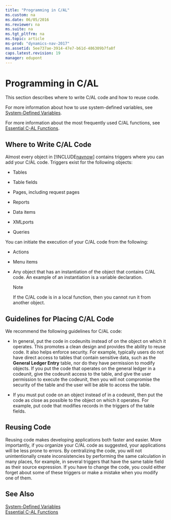 ```yaml
---
title: "Programming in C/AL"
ms.custom: na
ms.date: 06/05/2016
ms.reviewer: na
ms.suite: na
ms.tgt_pltfrm: na
ms.topic: article
ms-prod: "dynamics-nav-2017"
ms.assetid: 5ee737ae-3914-47e7-b61d-486309b7fa8f
caps.latest.revision: 19
manager: edupont
---
```

# Programming in C/AL
This section describes where to write C/AL code and how to reuse code.  
  
 For more information about how to use system-defined variables, see [System-Defined Variables](System-Defined-Variables.md).  
  
 For more information about the most frequently used C/AL functions, see [Essential C-AL Functions](Essential-C-AL-Functions.md).  
  
## Where to Write C/AL Code  
 Almost every object in [!INCLUDE[navnow](includes/navnow_md.md)] contains triggers where you can add your C/AL code. Triggers exist for the following objects:  
  
-   Tables  
  
-   Table fields  
  
-   Pages, including request pages  
  
-   Reports  
  
-   Data items  
  
-   XMLports  
  
-   Queries  
  
 You can initiate the execution of your C/AL code from the following:  
  
-   Actions  
  
-   Menu items  
  
-   Any object that has an instantiation of the object that contains C/AL code. An example of an instantiation is a variable declaration.  
  
    > [!NOTE]  
    >  If the C/AL code is in a local function, then you cannot run it from another object.  
  
## Guidelines for Placing C/AL Code  
 We recommend the following guidelines for C/AL code:  
  
-   In general, put the code in codeunits instead of on the object on which it operates. This promotes a clean design and provides the ability to reuse code. It also helps enforce security. For example, typically users do not have direct access to tables that contain sensitive data, such as the **General Ledger Entry** table, nor do they have permission to modify objects. If you put the code that operates on the general ledger in a codeunit, give the codeunit access to the table, and give the user permission to execute the codeunit, then you will not compromise the security of the table and the user will be able to access the table.  
  
-   If you must put code on an object instead of in a codeunit, then put the code as close as possible to the object on which it operates. For example, put code that modifies records in the triggers of the table fields.  
  
## Reusing Code  
 Reusing code makes developing applications both faster and easier. More importantly, if you organize your C/AL code as suggested, your applications will be less prone to errors. By centralizing the code, you will not unintentionally create inconsistencies by performing the same calculation in many places, for example, in several triggers that have the same table field as their source expression. If you have to change the code, you could either forget about some of these triggers or make a mistake when you modify one of them.  
  
## See Also  
 [System-Defined Variables](System-Defined-Variables.md)   
 [Essential C-AL Functions](Essential-C-AL-Functions.md)